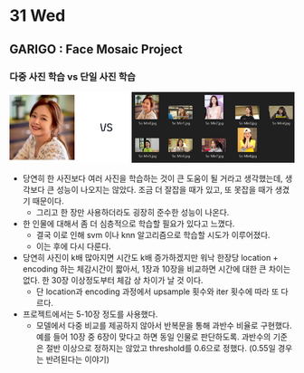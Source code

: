 # 31 Wed

## GARIGO : Face Mosaic Project

### 다중 사진 학습 vs 단일 사진 학습

![](../../.gitbook/assets/image%20%28411%29.png)

* 당연히 한 사진보다 여러 사진을 학습하는 것이 큰 도움이 될 거라고 생각했는데, 생각보다 큰 성능이 나오지는 않았다. 조금 더 잘잡을 때가 있고, 또 못잡을 때가 생겼기 때문이다.
  * 그리고 한 장만 사용하더라도 굉장히 준수한 성능이 나온다.
* 한 인물에 대해서 좀 더 심층적으로 학습할 필요가 있다고 느꼈다.
  * 결국 이로 인해 svm 이나 knn 알고리즘으로 학습할 시도가 이루어졌다.
  * 이는 후에 다시 다룬다.
* 당연히 사진이 k배 많아지면 시간도 k배 증가하겠지만 워낙 한장당 location + encoding 하는 체감시간이 짧아서, 1장과 10장을 비교하면 시간에 대한 큰 차이는 없다. 한 30장 이상정도부터 체감 상 차이가 날 것 이다.
  * 단 location과 encoding 과정에서 upsample 횟수와 iter 횟수에 따라 또 다르다.
* 프로젝트에서는 5-10장 정도를 사용했다.
  * 모델에서 다중 비교를 제공하지 않아서 반복문을 통해 과반수 비율로 구현했다. 예를 들어 10장 중 6장이 맞다고 하면 동일 인물로 판단하도록. 과반수의 기준은 절반 이상으로 정하지는 않았고 threshold를 0.6으로 정했다. \(0.55일 경우는 반려된다는 이야기\)

